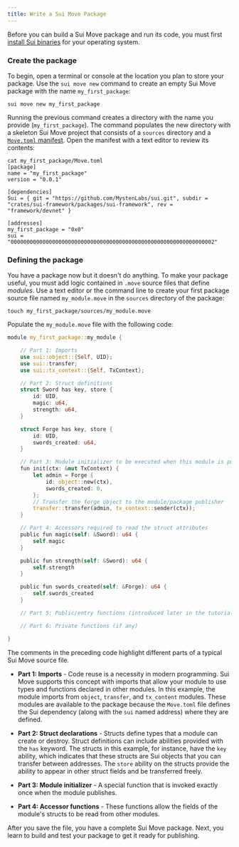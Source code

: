 ```yaml
---
title: Write a Sui Move Package
---
```


Before you can build a Sui Move package and run its code, you must first [install Sui binaries](../install.md#install-or-update-sui-binaries) for your operating system.

### Create the package

To begin, open a terminal or console at the location you plan to store your package. Use the `sui move new` command to create an empty Sui Move package with the name `my_first_package`:

``` shell
sui move new my_first_package
```

Running the previous command creates a directory with the name you provide (`my_first_package`). The command populates the new directory with a skeleton Sui Move project that consists of a `sources` directory and a [`Move.toml` manifest](manifest.md). Open the manifest with a text editor to review its contents:

```shell
cat my_first_package/Move.toml
[package]
name = "my_first_package"
version = "0.0.1"

[dependencies]
Sui = { git = "https://github.com/MystenLabs/sui.git", subdir = "crates/sui-framework/packages/sui-framework", rev = "framework/devnet" }

[addresses]
my_first_package = "0x0"
sui = "0000000000000000000000000000000000000000000000000000000000000002"
```

### Defining the package

You have a package now but it doesn't do anything. To make your package useful, you must add logic contained in `.move` source files that define *modules*. Use a text editor or the command line to create your first package source file named `my_module.move` in the `sources` directory of the package:

``` shell
touch my_first_package/sources/my_module.move
```

Populate the `my_module.move` file with the following code:

```rust
module my_first_package::my_module {

    // Part 1: Imports
    use sui::object::{Self, UID};
    use sui::transfer;
    use sui::tx_context::{Self, TxContext};

    // Part 2: Struct definitions
    struct Sword has key, store {
        id: UID,
        magic: u64,
        strength: u64,
    }

    struct Forge has key, store {
        id: UID,
        swords_created: u64,
    }

    // Part 3: Module initializer to be executed when this module is published
    fun init(ctx: &mut TxContext) {
        let admin = Forge {
            id: object::new(ctx),
            swords_created: 0,
        };
        // Transfer the forge object to the module/package publisher
        transfer::transfer(admin, tx_context::sender(ctx));
    }

    // Part 4: Accessors required to read the struct attributes
    public fun magic(self: &Sword): u64 {
        self.magic
    }

    public fun strength(self: &Sword): u64 {
        self.strength
    }

    public fun swords_created(self: &Forge): u64 {
        self.swords_created
    }

    // Part 5: Public/entry functions (introduced later in the tutorial)

    // Part 6: Private functions (if any)

}
```

The comments in the preceding code highlight different parts of a typical Sui Move source file. 

* **Part 1: Imports** - Code reuse is a necessity in modern programming. Sui Move supports this concept with imports that allow your module to use types and functions declared in other modules. In this example, the module imports from `object`, `transfer`, and `tx_content` modules. These modules are available to the package because the `Move.toml` file defines the Sui dependency (along with the `sui` named address) where they are defined.

* **Part 2: Struct declarations** - Structs define types that a module can create or destroy. Struct definitions can include abilities provided with the `has` keyword. The structs in this example, for instance, have the `key` ability, which indicates that these structs are Sui objects that you can transfer between addresses. The `store` ability on the structs provide the ability to appear in other struct fields and be transferred freely.

* **Part 3: Module initializer** - A special function that is invoked exactly once when the module publishes.
    
* **Part 4: Accessor functions** - These functions allow the fields of the module's structs to be read from other modules.

After you save the file, you have a complete Sui Move package. Next, you learn to build and test your package to get it ready for publishing.
